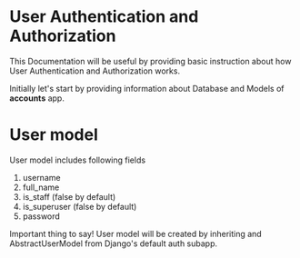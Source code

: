 # User Authentication and Authorization

This Documentation will be useful by providing basic instruction about how User Authentication and Authorization works.

Initially let's start by providing information about Database and Models of <b>accounts</b> app.

# User model
User model includes following fields

1. username
2. full_name
3. is_staff (false by default)
4. is_superuser (false by default)
5. password

Important thing to say!
User model will be created by inheriting and AbstractUserModel from Django's default auth subapp.